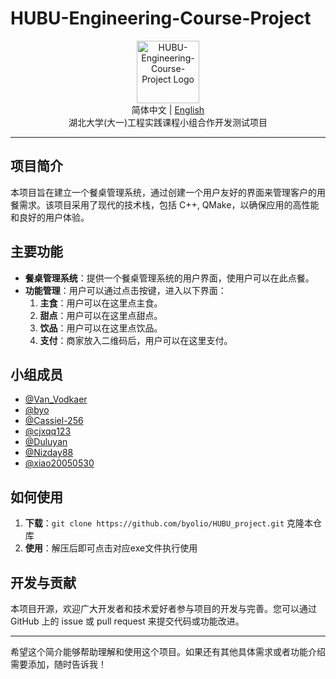 # HUBU-Engineering-Course-Project

<div align="center">
  <img src="Logo.png" alt="HUBU-Engineering-Course-Project Logo" width="100"/>
  <br>
  <span>简体中文 | <a href="README-en_US.md">English</a></span>
  <br>
  湖北大学(大一)工程实践课程小组合作开发测试项目
</div>

---

## 项目简介

本项目旨在建立一个餐桌管理系统，通过创建一个用户友好的界面来管理客户的用餐需求。该项目采用了现代的技术栈，包括 C++, QMake，以确保应用的高性能和良好的用户体验。

## 主要功能

- **餐桌管理系统**：提供一个餐桌管理系统的用户界面，使用户可以在此点餐。
- **功能管理**：用户可以通过点击按键，进入以下界面：
  1. **主食**：用户可以在这里点主食。
  2. **甜点**：用户可以在这里点甜点。
  3. **饮品**：用户可以在这里点饮品。
  4. **支付**：商家放入二维码后，用户可以在这里支付。
  

## 小组成员
- [@Van_Vodkaer](https://github.com/VanVodkaer)
- [@byo](https://github.com/byolio)
- [@Cassiel-256](https://github.com/Cassiel-256)
- [@cjxqq123](https://github.com/cjxqq123)
- [@Duluyan](https://github.com/Duluyan)
- [@Nizday88](https://github.com/Nizday88)
- [@xiao20050530](https://github.com/xiao20050530)

## 如何使用

1. **下载**：`git clone https://github.com/byolio/HUBU_project.git` 克隆本仓库
2. **使用**：解压后即可点击对应exe文件执行使用


## 开发与贡献

本项目开源，欢迎广大开发者和技术爱好者参与项目的开发与完善。您可以通过 GitHub 上的 issue 或 pull request 来提交代码或功能改进。

---

希望这个简介能够帮助理解和使用这个项目。如果还有其他具体需求或者功能介绍需要添加，随时告诉我！